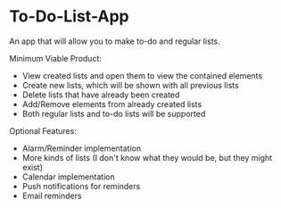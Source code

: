 # To-Do-List-App
An app that will allow you to make to-do and regular lists.

Minimum Viable Product:
- View created lists and open them to view the contained elements
- Create new lists, which will be shown with all previous lists
- Delete lists that have already been created
- Add/Remove elements from already created lists
- Both regular lists and to-do lists will be supported

Optional Features:
- Alarm/Reminder implementation
- More kinds of lists (I don't know what they would be, but they might exist)
- Calendar implementation
- Push notifications for reminders
- Email reminders
